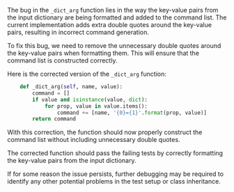 The bug in the `_dict_arg` function lies in the way the key-value pairs from the input dictionary are being formatted and added to the command list. The current implementation adds extra double quotes around the key-value pairs, resulting in incorrect command generation.

To fix this bug, we need to remove the unnecessary double quotes around the key-value pairs when formatting them. This will ensure that the command list is constructed correctly.

Here is the corrected version of the `_dict_arg` function:

```python
    def _dict_arg(self, name, value):
        command = []
        if value and isinstance(value, dict):
            for prop, value in value.items():
                command += [name, '{0}={1}'.format(prop, value)]
        return command
```

With this correction, the function should now properly construct the command list without including unnecessary double quotes.

The corrected function should pass the failing tests by correctly formatting the key-value pairs from the input dictionary.

If for some reason the issue persists, further debugging may be required to identify any other potential problems in the test setup or class inheritance.